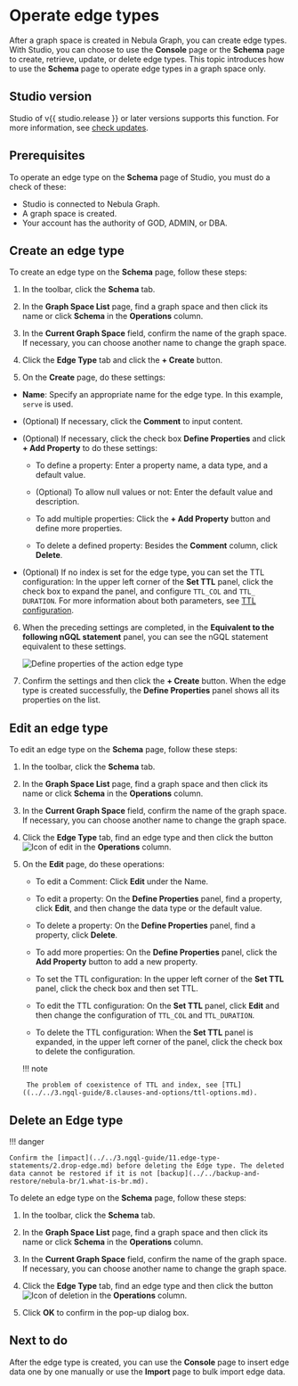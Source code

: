 # Operate edge types

After a graph space is created in Nebula Graph, you can create edge types. With Studio, you can choose to use the **Console** page or the **Schema** page to create, retrieve, update, or delete edge types. This topic introduces how to use the **Schema** page to operate edge types in a graph space only.

## Studio version

Studio of v{{ studio.release }} or later versions supports this function. For more information, see [check updates](../about-studio/st-ug-check-updates.md).

## Prerequisites

To operate an edge type on the **Schema** page of Studio, you must do a check of these:

- Studio is connected to Nebula Graph.
- A graph space is created.
- Your account has the authority of GOD, ADMIN, or DBA.

## Create an edge type

To create an edge type on the **Schema** page, follow these steps:

1. In the toolbar, click the **Schema** tab.

2. In the **Graph Space List** page, find a graph space and then click its name or click **Schema** in the **Operations** column.

3. In the **Current Graph Space** field, confirm the name of the graph space. If necessary, you can choose another name to change the graph space.

4. Click the **Edge Type** tab and click the **+ Create** button.

5. On the **Create** page, do these settings:

  - **Name**: Specify an appropriate name for the edge type. In this example, `serve` is used.

  - (Optional) If necessary, click the **Comment** to input content.

  - (Optional) If necessary, click the check box **Define Properties** and click **+ Add Property** to do these settings:

    - To define a property: Enter a property name, a data type, and a default value.
    
    - (Optional) To allow null values or not: Enter the default value and description.

    - To add multiple properties: Click the **+ Add Property** button and define more properties.

    - To delete a defined property: Besides the **Comment** column, click **Delete**.

  - (Optional) If no index is set for the edge type, you can set the TTL configuration: In the upper left corner of the **Set TTL** panel, click the check box to expand the panel, and configure `TTL_COL` and `TTL_ DURATION`. For more information about both parameters, see [TTL configuration](../../3.ngql-guide/8.clauses-and-options/ttl-options.md "Click to go to Nebula Graph website").

6. When the preceding settings are completed, in the **Equivalent to the following nGQL statement** panel, you can see the nGQL statement equivalent to these settings.

   ![Define properties of the `action` edge type](https://docs-cdn.nebula-graph.com.cn/figures/st-ug-004-en.png "Define an edge type")

7. Confirm the settings and then click the **+ Create** button. When the edge type is created successfully, the **Define Properties** panel shows all its properties on the list.

## Edit an edge type

To edit an edge type on the **Schema** page, follow these steps:

1. In the toolbar, click the **Schema** tab.

2. In the **Graph Space List** page, find a graph space and then click its name or click **Schema** in the **Operations** column.

3. In the **Current Graph Space** field, confirm the name of the graph space. If necessary, you can choose another name to change the graph space.

4. Click the **Edge Type** tab, find an edge type and then click the button ![Icon of edit](https://docs-cdn.nebula-graph.com.cn/figures/Setup.png) in the **Operations** column.

5. On the **Edit** page, do these operations:

   - To edit a Comment: Click **Edit** under the Name.
   - To edit a property: On the **Define Properties** panel, find a property, click **Edit**, and then change the data type or the default value.

   - To delete a property: On the **Define Properties** panel, find a property, click **Delete**.

   - To add more properties: On the **Define Properties** panel, click the **Add Property** button to add a new property.

   - To set the TTL configuration: In the upper left corner of the **Set TTL** panel, click the check box and then set TTL.

   - To edit the TTL configuration: On the **Set TTL** panel, click **Edit** and then change the configuration of `TTL_COL` and `TTL_DURATION`.

   - To delete the TTL configuration: When the **Set TTL** panel is expanded, in the upper left corner of the panel, click the check box to delete the configuration.

    !!! note

        The problem of coexistence of TTL and index, see [TTL]((../../3.ngql-guide/8.clauses-and-options/ttl-options.md).

## Delete an Edge type

!!! danger

    Confirm the [impact](../../3.ngql-guide/11.edge-type-statements/2.drop-edge.md) before deleting the Edge type. The deleted data cannot be restored if it is not [backup](../../backup-and-restore/nebula-br/1.what-is-br.md).

To delete an edge type on the **Schema** page, follow these steps:

1. In the toolbar, click the **Schema** tab.

2. In the **Graph Space List** page, find a graph space and then click its name or click **Schema** in the **Operations** column.

3. In the **Current Graph Space** field, confirm the name of the graph space. If necessary, you can choose another name to change the graph space.

4. Click the **Edge Type** tab, find an edge type and then click the button ![Icon of deletion](https://docs-cdn.nebula-graph.com.cn/figures/alert-delete.png) in the **Operations** column.

5. Click **OK** to confirm in the pop-up dialog box.

## Next to do

After the edge type is created, you can use the **Console** page to insert edge data one by one manually or use the **Import** page to bulk import edge data.
